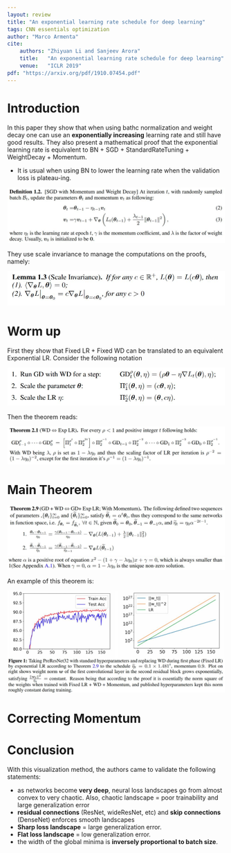 ```yaml
---
layout: review
title: "An exponential learning rate schedule for deep learning"
tags: CNN essentials optimization
author: "Marco Armenta"
cite:
    authors: "Zhiyuan Li and Sanjeev Arora"
    title:   "An exponential learning rate schedule for deep learning"
    venue:   "ICLR 2019"
pdf: "https://arxiv.org/pdf/1910.07454.pdf"
---
```



# Introduction

In this paper they show that when using bathc normalization and weight decay one can use an **exponentially increasing** learning rate and still have good results. They also present a mathematical proof that the exponential learning rate is equivalent to BN + SGD + StandardRateTuning + WeightDecay + Momentum.

* It is usual when using BN to lower the learning rate when the validation loss is plateau-ing.


![](/article/images/ExponentialLR/sc01.jpg)   

They use scale invariance to manage the computations on the proofs, namely:

![](/article/images/ExponentialLR/sc02.jpg)   

# Worm up

First they show that Fixed LR + Fixed WD can be translated to an equivalent Exponential LR. Consider the following notation

![](/article/images/ExponentialLR/sc03.jpg)   

Then the theorem reads:

![](/article/images/ExponentialLR/sc04.jpg)   

# Main Theorem

![](/article/images/ExponentialLR/sc05.jpg)   
![](/article/images/ExponentialLR/sc06.jpg)   

An example of this theorem is:

![](/article/images/ExponentialLR/sc07.jpg)   

# Correcting Momentum





# Conclusion

With this visualization method, the authors came to validate the following statements:

* as networks become **very deep**, neural loss landscapes go from almost convex to very chaotic.  Also, chaotic landscape = poor trainability and large generalization error
* **residual connections** (ResNet, wideResNet, etc) and **skip connections** (DenseNet) enforces smooth landscapes
* **Sharp loss landscape** = large generalization error.
* **Flat loss landscape** = low generalization error.
* the width of the global minima is **inversely proportional to batch size**.

